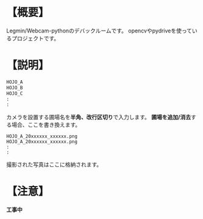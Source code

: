 # 【概要】
Legmin/Webcam-pythonのデバックルームです。
opencvやpydriveを使っているプロジェクトです。

# 【説明】
```php:folder/hojo_list.txt
HOJO_A
HOJO_B
HOJO_C
:
:
```
カメラを設置する圃場名を**半角、改行区切り**で入力します。
**圃場を追加/消去**する場合、ここを書き換えます。

```php:picture/
HOJO_A_20xxxxxx_xxxxxx.png
HOJO_A_20xxxxxx_xxxxxx.png
:
:
```
撮影された写真はここに格納されます。

# 【注意】
**工事中**